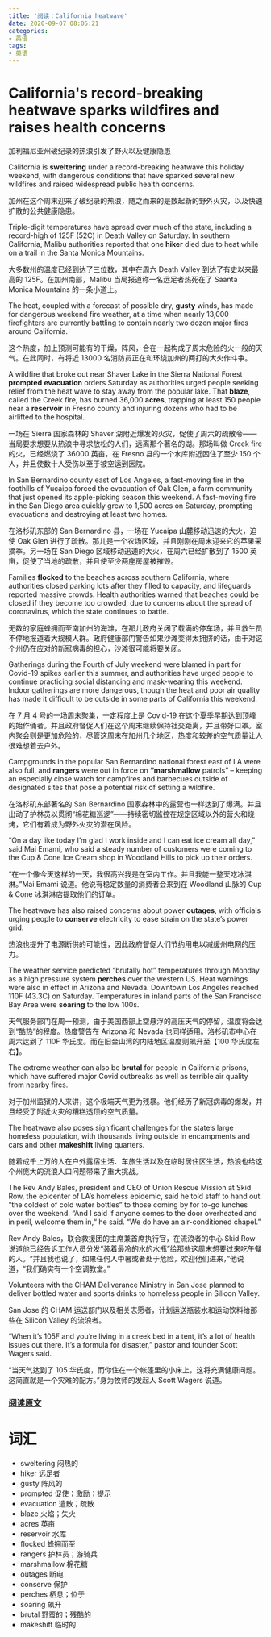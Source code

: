 ```yaml
---
title: '阅读：California heatwave'
date: 2020-09-07 08:06:21
categories:
- 英语
tags:
- 英语
---
```


# California's record-breaking heatwave sparks wildfires and raises health concerns
加利福尼亚州破纪录的热浪引发了野火以及健康隐患

California is **sweltering** under a record-breaking heatwave this holiday weekend, with dangerous conditions that have sparked several new wildfires and raised widespread public health concerns.

加州在这个周末迎来了破纪录的热浪，随之而来的是数起新的野外火灾，以及快速扩散的公共健康隐患。

Triple-digit temperatures have spread over much of the state, including a record-high of 125F (52C) in Death Valley on Saturday. In southern California, Malibu authorities reported that one **hiker** died due to heat while on a trail in the Santa Monica Mountains.

大多数州的温度已经到达了三位数，其中在周六 Death Valley 到达了有史以来最高的 125F。在加州南部，Malibu 当局报道称一名远足者热死在了 Saanta Monica Mountains 的一条小道上。

The heat, coupled with a forecast of possible dry, **gusty** winds, has made for dangerous weekend fire weather, at a time when nearly 13,000 firefighters are currently battling to contain nearly two dozen major fires around California.

这个热度，加上预测可能有的干燥，阵风，合在一起构成了周末危险的火一般的天气。在此同时，有将近 13000 名消防员正在和环绕加州的两打的大火作斗争。

A wildfire that broke out near Shaver Lake in the Sierra National Forest **prompted** **evacuation** orders Saturday as authorities urged people seeking relief from the heat wave to stay away from the popular lake. That **blaze**, called the Creek fire, has burned 36,000 **acres**, trapping at least 150 people near a **reservoir** in Fresno county and injuring dozens who had to be airlifted to the hospital.

一场在 Sierra 国家森林的 Shaver 湖附近爆发的火灾，促使了周六的疏散令——当局要求想要从热浪中寻求放松的人们，远离那个著名的湖。那场叫做 Creek fire 的火，已经燃烧了 36000 英亩，在 Fresno 县的一个水库附近困住了至少 150 个人，并且使数十人受伤以至于被空运到医院。

<!---more--->

In San Bernardino county east of Los Angeles, a fast-moving fire in the foothills of Yucaipa forced the evacuation of Oak Glen, a farm community that just opened its apple-picking season this weekend. A fast-moving fire in the San Diego area quickly grew to 1,500 acres on Saturday, prompting evacuations and destroying at least two homes.

在洛杉矶东部的 San Bernardino 县，一场在 Yucaipa 山麓移动迅速的大火，迫使 Oak Glen 进行了疏散。那儿是一个农场区域，并且刚刚在周末迎来它的苹果采摘季。另一场在 San Diego 区域移动迅速的大火，在周六已经扩散到了 1500 英亩，促使了当地的疏散，并且使至少两座房屋被摧毁。

Families **flocked** to the beaches across southern California, where authorities closed parking lots after they filled to capacity, and lifeguards reported massive crowds. Health authorities warned that beaches could be closed if they become too crowded, due to concerns about the spread of coronavirus, which the state continues to battle.

无数的家庭蜂拥而至南加州的海滩，在那儿政府关闭了载满的停车场，并且救生员不停地报道着大规模人群。政府健康部门警告如果沙滩变得太拥挤的话，由于对这个州仍在应对的新冠病毒的担心，沙滩很可能将要关闭。

Gatherings during the Fourth of July weekend were blamed in part for Covid-19 spikes earlier this summer, and authorities have urged people to continue practicing social distancing and mask-wearing this weekend. Indoor gatherings are more dangerous, though the heat and poor air quality has made it difficult to be outside in some parts of California this weekend.

在 7 月 4 号的一场周末聚集，一定程度上是 Covid-19 在这个夏季早期达到顶峰的始作俑者。并且政府督促人们在这个周末继续保持社交距离，并且带好口罩。室内聚会则是更加危险的，尽管这周末在加州几个地区，热度和较差的空气质量让人很难想着去户外。

Campgrounds in the popular San Bernardino national forest east of LA were also full, and **rangers** were out in force on **“marshmallow** patrols” – keeping an especially close watch for campfires and barbecues outside of designated sites that pose a potential risk of setting a wildfire.

在洛杉矶东部著名的 San Bernardino 国家森林中的露营也一样达到了爆满。并且出动了护林员以贯彻“棉花糖巡逻”——持续密切监控在规定区域以外的营火和烧烤，它们有着成为野外火灾的潜在风险。

“On a day like today I’m glad I work inside and I can eat ice cream all day,” said Mai Emami, who said a steady number of customers were coming to the Cup & Cone Ice Cream shop in Woodland Hills to pick up their orders.

“在一个像今天这样的一天，我很高兴我是在室内工作。并且我能一整天吃冰淇淋。”Mai Emami 说道。他说有稳定数量的消费者会来到在 Woodland 山脉的 Cup & Cone 冰淇淋店提取他们的订单。

The heatwave has also raised concerns about power **outages**, with officials urging people to **conserve** electricity to ease strain on the state’s power grid.

热浪也提升了电源断供的可能性，因此政府督促人们节约用电以减缓州电网的压力。

The weather service predicted “brutally hot” temperatures through Monday as a high pressure system **perches** over the western US. Heat warnings were also in effect in Arizona and Nevada. Downtown Los Angeles reached 110F (43.3C) on Saturday. Temperatures in inland parts of the San Francisco Bay Area were **soaring** to the low 100s.

天气服务部门在周一预测，由于美国西部上空悬浮的高压天气的停留，温度将会达到“酷热”的程度。热度警告在 Arizona 和 Nevada 也同样适用。洛杉矶市中心在周六达到了 110F 华氏度。而在旧金山湾的内陆地区温度则飙升至【100 华氏度左右】。

The extreme weather can also be **brutal** for people in California prisons, which have suffered major Covid outbreaks as well as terrible air quality from nearby fires.

对于加州监狱的人来讲，这个极端天气更为残暴。他们经历了新冠病毒的爆发，并且经受了附近火灾的糟糕透顶的空气质量。

The heatwave also poses significant challenges for the state’s large homeless population, with thousands living outside in encampments and cars and other **makeshift** living quarters.

随着成千上万的人在户外露宿生活、车旅生活以及在临时居住区生活，热浪也给这个州庞大的流浪人口问题带来了重大挑战。

The Rev Andy Bales, president and CEO of Union Rescue Mission at Skid Row, the epicenter of LA’s homeless epidemic, said he told staff to hand out “the coldest of cold water bottles” to those coming by for to-go lunches over the weekend. “And I said if anyone comes to the door overheated and in peril, welcome them in,“ he said. “We do have an air-conditioned chapel.”

Rev Andy Bales，联合救援团的主席兼首席执行官，在流浪者的中心 Skid Row 说道他已经告诉工作人员分发“装着最冷的水的水瓶”给那些这周末想要过来吃午餐的人。“并且我也说了，如果任何人中暑或者处于危险，欢迎他们进来，”他说道，“我们确实有一个空调教堂。”

Volunteers with the CHAM Deliverance Ministry in San Jose planned to deliver bottled water and sports drinks to homeless people in Silicon Valley.

San Jose 的 CHAM 运送部门以及相关志愿者，计划运送瓶装水和运动饮料给那些在 Silicon Valley 的流浪者。

“When it’s 105F and you’re living in a creek bed in a tent, it’s a lot of health issues out there. It’s a formula for disaster,” pastor and founder Scott Wagers said.

“当天气达到了 105 华氏度，而你住在一个帐篷里的小床上，这将充满健康问题。这简直就是一个灾难的配方。”身为牧师的发起人 Scott Wagers 说道。

### [阅读原文](https://www.theguardian.com/us-news/2020/sep/06/california-dangerous-record-breaking-heatwave)

# 词汇
- sweltering 闷热的
- hiker 远足者
- gusty 阵风的
- prompted 促使；激励；提示
- evacuation 遣散；疏散
- blaze 火焰；失火
- acres 英亩
- reservoir 水库
- flocked 蜂拥而至
- rangers 护林员；游骑兵
- marshmallow 棉花糖
- outages 断电
- conserve 保护
- perches 栖息；位于
- soaring 飙升
- brutal 野蛮的；残酷的
- makeshift 临时的
